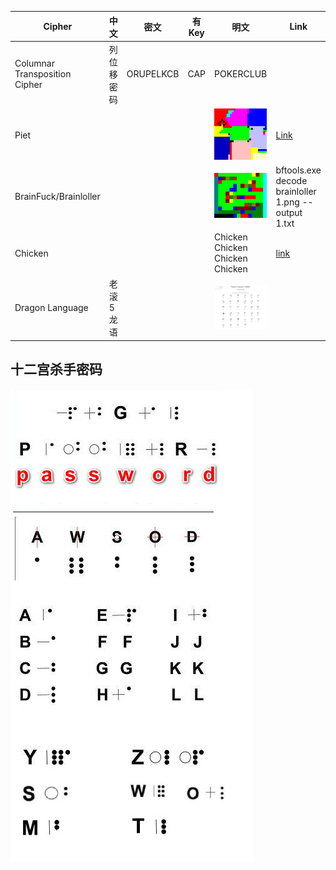 | Cipher                        | 中文        | 密文      | 有 Key | 明文                                      | Link                                                                                                  |
| ----------------------------- | ----------- | --------- | ------ | ----------------------------------------- | ----------------------------------------------------------------------------------------------------- |
| Columnar Transposition Cipher | 列位移密码  | ORUPELKCB | CAP    | POKERCLUB                                 |
| Piet                          |             |           |        | ![](imgs/misc_steg_piet.gif)              | [Link](https://www.bertnase.de/npiet/npiet-execute.php)                                               |
| BrainFuck/Brainloller         |             |           |        | ![](imgs/misc_steg_Brainloller.png)       | bftools.exe decode brainloller 1.png --output 1.txt                                                   |
| Chicken                       |             |           |        | Chicken Chicken Chicken Chicken           | [link](https://kyrita.top/%E5%A6%82%E4%BD%95%E4%BC%98%E9%9B%85%E5%9C%B0%E8%BE%93%E5%87%BAHelloWorld/) |
| Dragon Language               | 老滚 5 龙语 |           |        | ![](imgs/misc_Cipher_dragon_language.png) |

## 十二宫杀手密码

![](imgs/Misc_Cipher_十二宫杀手密码.jpg)

